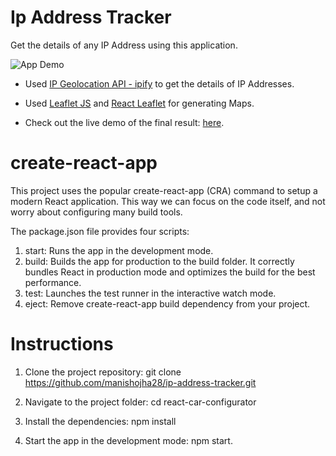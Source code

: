 # Ip Address Tracker

Get the details of any IP Address using this application.

![App Demo](/src/images/demo.jpeg)

- Used [IP Geolocation API - ipify](https://geo.ipify.org/) to get the details of IP Addresses.

- Used [Leaflet JS](https://leafletjs.com/) and [React Leaflet](https://react-leaflet.js.org/) for generating Maps.

- Check out the live demo of the final result: [here](https://manishojha28.github.io/ip-address-tracker/).

# create-react-app

This project uses the popular create-react-app (CRA) command to setup a modern React application. This way we can focus on the code itself, and not worry about configuring many build tools.

The package.json file provides four scripts:

1. start: Runs the app in the development mode.
2. build: Builds the app for production to the build folder. It correctly bundles React in production mode and optimizes the build for the best performance.
3. test: Launches the test runner in the interactive watch mode.
4. eject: Remove create-react-app build dependency from your project.

# Instructions

1. Clone the project repository: git clone https://github.com/manishojha28/ip-address-tracker.git

2. Navigate to the project folder: cd react-car-configurator

3. Install the dependencies: npm install

4. Start the app in the development mode: npm start.
